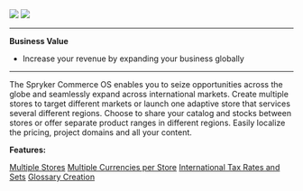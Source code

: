 <div class='feature-text'>
    <div class='feature-images'>
    <img class="light-mode" src="https://spryker.s3.eu-central-1.amazonaws.com/docs/Document+360/Capabilities+icons/light/Internationalization.svg"/>
    <img class="dark-mode" src="https://spryker.s3.eu-central-1.amazonaws.com/docs/Document+360/Capabilities+icons/dark/Internationalization.svg"/>
    </div>
    <div class="feature-text-wrap">

***
**Business Value**
* Increase your revenue by expanding your business globally
***
        
The Spryker Commerce OS enables you to seize opportunities across the globe and seamlessly expand across international markets. Create multiple stores to target different markets or launch one adaptive store that services several different regions. Choose to share your catalog and stocks between stores or offer separate product ranges in different regions. Easily localize the pricing, project domains and all your content.
</div>
</div>

**Features:**

<div>
<a class="feature-link" href="https://documentation.spryker.com/docs/multiple-stores">Multiple Stores</a>
<a class="feature-link" href="https://documentation.spryker.com/docs/multiple-currencies-per-store">Multiple Currencies per Store</a>
<a class="feature-link" href="https://documentation.spryker.com/docs/international-tax-rates-sets">International Tax Rates and Sets</a>
<a class="feature-link" href="https://documentation.spryker.com/docs/glossary">Glossary Creation</a>
</div>   